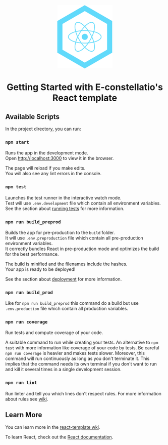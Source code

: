 <div style="text-align:center;">
    <img alt="React template" src="./src/Assets/ReactTemplateLogo.svg" height="200px"/>
    <h1>Getting Started with E-constellatio's React template</h1>
</div>

## Available Scripts

In the project directory, you can run:

### `npm start`

Runs the app in the development mode.\
Open [http://localhost:3000](http://localhost:3000) to view it in the browser.

The page will reload if you make edits.\
You will also see any lint errors in the console.

### `npm test`

Launches the test runner in the interactive watch mode.\
Test will use `.env.development` file which contain all environment variables.\
See the section about [running tests](https://facebook.github.io/create-react-app/docs/running-tests) for more
information.

### `npm run build_preprod`

Builds the app for pre-production to the `build` folder.\
It will use `.env.preproduction` file which contain all pre-production environment variables.\
It correctly bundles React in pre-production mode and optimizes the build for the best performance.

The build is minified and the filenames include the hashes.\
Your app is ready to be deployed!

See the section about [deployment](https://facebook.github.io/create-react-app/docs/deployment) for more information.

### `npm run build_prod`

Like for `npm run build_preprod` this command do a build but use `.env.production` file which contain all production
variables.

### `npm run coverage`

Run tests and compute coverage of your code.

A suitable command to run while creating your tests. An alternative to `npm test` with more information like coverage of
your code by tests. Be careful `npm run coverage` is heavier and makes tests slower. Moreover, this command will run
continuously as long as you don't terminate it. This implies that the command needs its own terminal if you don't want
to run and kill it several times in a single development session.

### `npm run lint`

Run linter and tell you which lines don't respect rules. For more information about rules
see [wiki](https://github.com/Correlatio-company/react-template/wiki).

## Learn More

You can learn more in the [react-template wki](https://github.com/Correlatio-company/react-template/wiki).

To learn React, check out the [React documentation](https://reactjs.org/).
